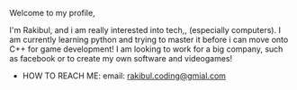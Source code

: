 Welcome to my profile,

I'm Rakibul, and i am really interested into tech,, (especially computers).
I am currently learning python and trying to master it before i can move onto C++ for game development!
I am looking to work for a big company, such as facebook or to create my own software and videogames!
- HOW TO REACH ME: email: rakibul.coding@gmial.com

